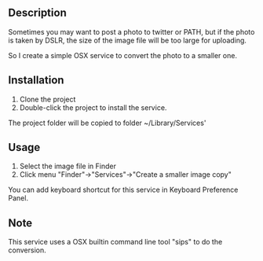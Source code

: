 Description
-----

Sometimes you may want to post a photo to twitter or PATH, but if the photo is taken by DSLR, the size of the image file will be too large for uploading. 

So I create a simple OSX service to convert the photo to a smaller one.

Installation
----
1. Clone the project
2. Double-click the project to install the service.

The project folder will be copied to folder ~/Library/Services'

Usage
----
1. Select the image file in Finder
2. Click menu "Finder"->"Services"->"Create a smaller image copy"

You can add keyboard shortcut for this service in Keyboard Preference Panel.

Note
----
This service uses a OSX builtin command line tool "sips" to do the conversion.